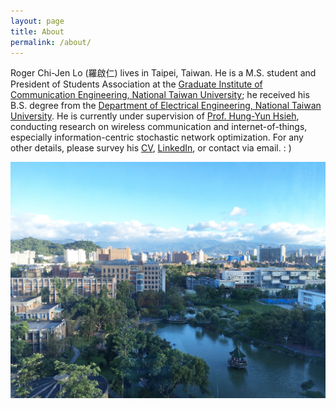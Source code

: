 ```yaml
---
layout: page
title: About
permalink: /about/
---
```


Roger Chi-Jen Lo (羅啟仁) lives in Taipei, Taiwan. He is a M.S. student and President of Students Association at the [Graduate Institute of Communication Engineering, National Taiwan University]; he received his B.S. degree from the [Department of Electrical Engineering, National Taiwan University]. He is currently under supervision of [Prof. Hung-Yun Hsieh], conducting research on wireless communication and internet-of-things, especially information-centric stochastic network optimization. For any other details, please survey his [CV], [LinkedIn], or contact via email. : )

![NTU](/assets/NTU.jpg)

[Graduate Institute of Communication Engineering, National Taiwan University]: https://comm.ntu.edu.tw
[Department of Electrical Engineering, National Taiwan University]: https://web.ee.ntu.edu.tw
[Prof. Hung-Yun Hsieh]: https://www.ee.ntu.edu.tw/profile1.php?teacher_id=942014
[CV]: https://tonic.ee.ntu.edu.tw/depot/rogerlo47/CHI-JEN%20LO%20CV_2.pdf
[LinkedIn]: https://www.linkedin.com/in/rogerlo47/
